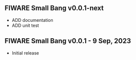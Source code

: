 ## FIWARE Small Bang v0.0.1-next

-   ADD documentation
-   ADD unit test

## FIWARE Small Bang v0.0.1 - 9 Sep, 2023

-   Initial release

